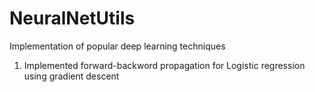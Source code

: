 # NeuralNetUtils
Implementation of popular deep learning techniques

1. Implemented forward-backword propagation for Logistic regression using gradient descent 
